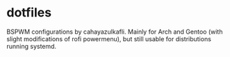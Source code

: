 # dotfiles
BSPWM configurations by cahayazulkafli.
Mainly for Arch and Gentoo (with slight modifications of rofi powermenu), but still usable for distributions running systemd.
